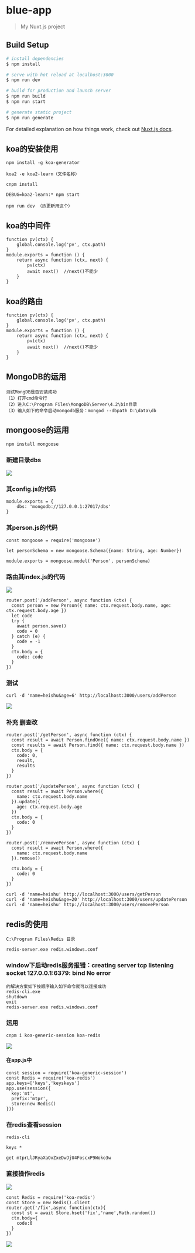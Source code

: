# blue-app

> My Nuxt.js project

## Build Setup

```bash
# install dependencies
$ npm install

# serve with hot reload at localhost:3000
$ npm run dev

# build for production and launch server
$ npm run build
$ npm run start

# generate static project
$ npm run generate
```

For detailed explanation on how things work, check out [Nuxt.js docs](https://nuxtjs.org).

## koa的安装使用
```
npm install -g koa-generator

koa2 -e koa2-learn（文件名称）

cnpm install

DEBUG=koa2-learn:* npm start 

npm run dev （热更新用这个）
```

## koa的中间件
```
function pv(ctx) {
    global.console.log('pv', ctx.path)
}
module.exports = function () {
    return async function (ctx, next) {
        pv(ctx)
        await next()  //next()不能少
    }
}
```
## koa的路由
```
function pv(ctx) {
    global.console.log('pv', ctx.path)
}
module.exports = function () {
    return async function (ctx, next) {
        pv(ctx)
        await next()  //next()不能少
    }
}
```
## MongoDB的运用
```
测试MongDB是否安装成功
（1）打开cmd命令行
（2）进入C:\Program Files\MongoDB\Server\4.2\bin目录
（3）输入如下的命令启动mongodb服务：mongod --dbpath D:\data\db
```

## mongoose的运用
```
npm install mongoose
```
### 新建目录dbs
![](https://user-gold-cdn.xitu.io/2020/3/28/17121c41e88db842?w=250&h=89&f=png&s=3950)
### 其config.js的代码
```
module.exports = {
    dbs: 'mongodb://127.0.0.1:27017/dbs'
}
```
### 其person.js的代码
```
const mongoose = require('mongoose')

let personSchema = new mongoose.Schema({name: String, age: Number})

module.exports = mongoose.model('Person', personSchema)
```
### 路由其index.js的代码
![](https://user-gold-cdn.xitu.io/2020/3/28/17121c58d99f5cd7?w=242&h=68&f=png&s=2598)

```
router.post('/addPerson', async function (ctx) {
  const person = new Person({ name: ctx.request.body.name, age: ctx.request.body.age })
  let code
  try {
    await person.save()
    code = 0
  } catch (e) {
    code = -1
  }
  ctx.body = {
    code: code
  }
})
```
### 测试
```
curl -d 'name=heishu&age=6' http://localhost:3000/users/addPerson
```
![](https://user-gold-cdn.xitu.io/2020/3/28/17121c84d2b3094c?w=889&h=312&f=png&s=40891)

### 补充 删查改
```
router.post('/getPerson', async function (ctx) {
  const result = await Person.findOne({ name: ctx.request.body.name })
  const results = await Person.find({ name: ctx.request.body.name })
  ctx.body = {
    code: 0,
    result,
    results
  }
})

router.post('/updatePerson', async function (ctx) {
  const result = await Person.where({
    name: ctx.request.body.name
  }).update({
    age: ctx.request.body.age
  })
  ctx.body = {
    code: 0
  }
})

router.post('/removePerson', async function (ctx) {
  const result = await Person.where({
    name: ctx.request.body.name
  }).remove()

  ctx.body = {
    code: 0
  }
})
```

```
curl -d 'name=heishu' http://localhost:3000/users/getPerson
curl -d 'name=heishu&age=20' http://localhost:3000/users/updatePerson
curl -d 'name=heishu' http://localhost:3000/users/removePerson
```

## redis的使用
```
C:\Program Files\Redis 目录

redis-server.exe redis.windows.conf
```

### window下启动redis服务报错：creating server tcp listening socket 127.0.0.1:6379: bind No error
```
的解决方案如下按顺序输入如下命令就可以连接成功
redis-cli.exe
shutdown
exit
redis-server.exe redis.windows.conf
```

### 运用
```
cnpm i koa-generic-session koa-redis
```
![](https://user-gold-cdn.xitu.io/2020/3/29/1712467e0794b9ef?w=247&h=139&f=png&s=5863)
#### 在app.js中
```
const session = require('koa-generic-session')
const Redis = require('koa-redis')
app.keys=['keys','keyskeys']
app.use(session({
  key:'mt',
  prefix:'mtpr',
  store:new Redis()
}))
```
### 在redis查看session
```
redis-cli

keys *

get mtprLlJRyaXaOxZxeDwJjU4FoscxP9Woko3w
```
### 直接操作redis
![](https://user-gold-cdn.xitu.io/2020/3/29/17124a3576776af9?w=260&h=86&f=png&s=3596)

```
const Redis = require('koa-redis')
const Store = new Redis().client
router.get('/fix',async function(ctx){
  const st = await Store.hset('fix','name',Math.random())
  ctx.body={
    code:0
  }
})
```

![](https://user-gold-cdn.xitu.io/2020/3/29/17124a74d0d8561c?w=439&h=134&f=png&s=7659)


